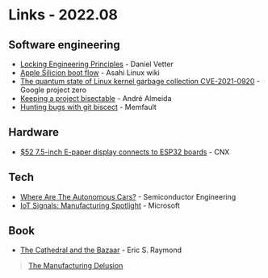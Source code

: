 Links - 2022.08
===============

Software engineering
--------------------

-   [Locking Engineering Principles] - Daniel Vetter
-   [Apple Silicion boot flow] - Asahi Linux wiki
-   [The quantum state of Linux kernel garbage collection
    CVE-2021-0920] - Google project zero
-   [Keeping a project bisectable] - André Almeida
-   [Hunting bugs with git biscect] - Memfault

Hardware
--------

-   [$52 7.5-inch E-paper display connects to ESP32 boards] - CNX

Tech
----

-   [Where Are The Autonomous Cars?] - Semiconductor Engineering
-   [IoT Signals: Manufacturing Spotlight] - Microsoft

Book
----

-   [The Cathedral and the Bazaar] - Eric S. Raymond

> [The Manufacturing Delusion]

  [Locking Engineering Principles]: https://blog.ffwll.ch/2022/07/locking-engineering.html
  [Apple Silicion boot flow]: https://github.com/AsahiLinux/docs/wiki/Introduction-to-Apple-Silicon
  [The quantum state of Linux kernel garbage collection CVE-2021-0920]: https://googleprojectzero.blogspot.com/2022/08/the-quantum-state-of-linux-kernel.html
  [Keeping a project bisectable]: https://andrealmeid.com/post/2022-07-31-keep-bisect/
  [Hunting bugs with git biscect]: https://interrupt.memfault.com/blog/git-bisect
  [$52 7.5-inch E-paper display connects to ESP32 boards]: https://www.cnx-software.com/2022/08/01/7-5-inch-e-paper-display-esp32-boards/
  [Where Are The Autonomous Cars?]: https://semiengineering.com/where-are-the-autonomous-cars/
  [IoT Signals: Manufacturing Spotlight]: https://cloudblogs.microsoft.com/industry-blog/manufacturing/2022/08/11/top-6-findings-from-iot-signals-manufacturing-spotlight/
  [The Cathedral and the Bazaar]: http://www.catb.org/~esr/writings/cathedral-bazaar/
  [The Manufacturing Delusion]: http://www.catb.org/~esr/writings/cathedral-bazaar/magic-cauldron/ar01s03.html
